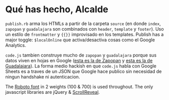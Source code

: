 Qué has hecho, Alcalde
======================

`publish.rb` arma los HTMLs a partir de la carpeta `source` (en donde `index`, `zapopan` y `guadalajara` son combinados con `header`, `template` y `footer`). Uso un estilo de `frontmatter` y `{{}}` improvisado en los templates. Publish has a major toggle: `$localOnline` que activa/desactiva cosas como el Google Analytics.

`code.js` tambien construye mucho de `zapopan` y `guadalajara` porque sus datos viven en hojas en Google ([esta es la de Zapopan](https://docs.google.com/spreadsheets/d/1xFOEq-kHbPpTp69XOPPOS3xM6h-2hBPNGJLpc49gWLg/edit#gid=616224439) y [esta es la de Guadalajara](https://docs.google.com/spreadsheets/d/1KgtTvqqNeCZn4mCQEIRFYI3Wr4P2dvQvpub3toLFtoE/edit#gid=591683283)). La forma medio hackish en que `code.js` habla con Google Sheets es a traves de un JSON que Google hace publico sin necesidad de ningun handshake ni autenticacion.

The [Roboto font](https://fonts.google.com/specimen/Roboto) in 2 weights (100 & 700) is used throughout. The only javascript libraries are jQuery & [ScrollReveal](https://github.com/jlmakes/scrollreveal.js).
